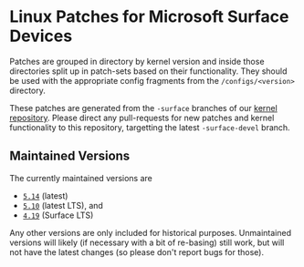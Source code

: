 # Linux Patches for Microsoft Surface Devices

Patches are grouped in directory by kernel version and inside those directories split up in patch-sets based on their functionality.
They should be used with the appropriate config fragments from the `/configs/<version>` directory.

These patches are generated from the `-surface` branches of our [kernel repository][1].
Please direct any pull-requests for new patches and kernel functionality to this repository, targetting the latest `-surface-devel` branch.

## Maintained Versions

The currently maintained versions are
- [`5.14`](https://github.com/linux-surface/kernel/tree/v5.14-surface) (latest)
- [`5.10`](https://github.com/linux-surface/kernel/tree/v5.10-surface) (latest LTS), and
- [`4.19`](https://github.com/linux-surface/kernel/tree/v4.19-surface) (Surface LTS)

Any other versions are only included for historical purposes.
Unmaintained versions will likely (if necessary with a bit of re-basing) still work, but will not have the latest changes (so please don't report bugs for those).

[1]: https://github.com/linux-surface/kernel
